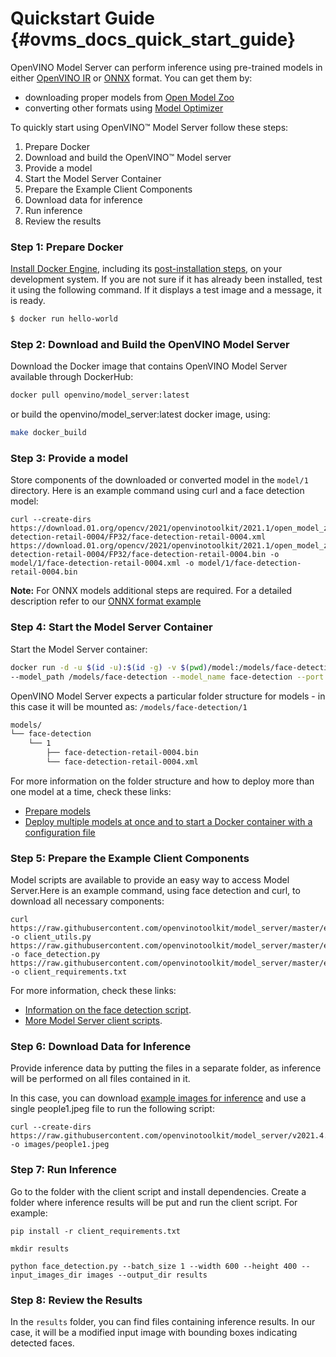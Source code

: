 # Quickstart Guide {#ovms_docs_quick_start_guide}

OpenVINO Model Server can perform inference using pre-trained models in either [OpenVINO IR](https://docs.openvino.ai/latest/openvino_docs_MO_DG_IR_and_opsets.html#doxid-openvino-docs-m-o-d-g-i-r-and-opsets) 
or [ONNX](https://onnx.ai/) format. You can get them by:

- downloading proper models from [Open Model Zoo](https://download.01.org/opencv/2021/openvinotoolkit/2021.1/open_model_zoo/models_bin/)
- converting other formats using [Model Optimizer](https://docs.openvinotoolkit.org/latest/_docs_MO_DG_Deep_Learning_Model_Optimizer_DevGuide.html)

To quickly start using OpenVINO™ Model Server follow these steps:
1. Prepare Docker
2. Download and build the OpenVINO™ Model server
3. Provide a model
4. Start the Model Server Container
5. Prepare the Example Client Components
6. Download data for inference
7. Run inference
8. Review the results


### Step 1: Prepare Docker

[Install Docker Engine](https://docs.docker.com/engine/install/), including its [post-installation steps](https://docs.docker.com/engine/install/linux-postinstall/), on your development system. 
If you are not sure if it has already been installed, test it using the following command. If it displays a test image and a message, it is ready.

``` bash
$ docker run hello-world
``` 

### Step 2: Download and Build the OpenVINO Model Server

Download the Docker image that contains OpenVINO Model Server available through DockerHub:

```bash
docker pull openvino/model_server:latest
```

or build the openvino/model_server:latest docker image, using:

```bash
make docker_build
```

### Step 3: Provide a model

Store components of the downloaded or converted model in the `model/1` directory. Here is an example command using curl and a face detection model:

```
curl --create-dirs https://download.01.org/opencv/2021/openvinotoolkit/2021.1/open_model_zoo/models_bin/1/face-detection-retail-0004/FP32/face-detection-retail-0004.xml https://download.01.org/opencv/2021/openvinotoolkit/2021.1/open_model_zoo/models_bin/1/face-detection-retail-0004/FP32/face-detection-retail-0004.bin -o model/1/face-detection-retail-0004.xml -o model/1/face-detection-retail-0004.bin
```

**Note:** For ONNX models additional steps are required. For a detailed description refer to our [ONNX format example](ovms_onnx_example.md)


### Step 4: Start the Model Server Container

Start the Model Server container:

```bash
docker run -d -u $(id -u):$(id -g) -v $(pwd)/model:/models/face-detection -p 9000:9000 openvino/model_server:latest \
--model_path /models/face-detection --model_name face-detection --port 9000 --plugin_config '{"CPU_THROUGHPUT_STREAMS": "1"}' --shape auto
```

OpenVINO Model Server expects a particular folder structure  for models -  in this case it will be mounted as: 
`/models/face-detection/1`

```bash
models/
└── face-detection
    └── 1
        ├── face-detection-retail-0004.bin
        └── face-detection-retail-0004.xml
``` 

For more information on the folder structure and how to deploy more than one model at a time, check these links:
- [Prepare models](models_repository.md)
- [Deploy multiple models at once and to start a Docker container with a configuration file](multiple_models_mode.md)


### Step 5: Prepare the Example Client Components

Model scripts are available to provide an easy way to access Model Server.Here is an example command, using face detection and curl, to download all necessary components:

```
curl https://raw.githubusercontent.com/openvinotoolkit/model_server/master/example_client/client_utils.py -o client_utils.py https://raw.githubusercontent.com/openvinotoolkit/model_server/master/example_client/face_detection.py -o face_detection.py  https://raw.githubusercontent.com/openvinotoolkit/model_server/master/example_client/client_requirements.txt -o client_requirements.txt
```

For more information, check these links:

- [Information on the face detection script](https://github.com/openvinotoolkit/model_server/blob/v2021.4.2/example_client/face_detection.md). 
- [More Model Server client scripts](https://github.com/openvinotoolkit/model_server/tree/v2021.4.2/example_client).

### Step 6: Download Data for Inference

Provide inference data by putting the files in a separate folder, as inference will be performed on all files contained in it.

In this case, you can download [example images for inference](https://github.com/openvinotoolkit/model_server/tree/v2021.4.2/example_client/images/people) 
and use a single people1.jpeg file to run the following script:

```
curl --create-dirs https://raw.githubusercontent.com/openvinotoolkit/model_server/v2021.4.2/example_client/images/people/people1.jpeg -o images/people1.jpeg
```

### Step 7: Run Inference

Go to the folder with the client script and install dependencies. Create a folder where inference results will be put and run the client script. For example:

```
pip install -r client_requirements.txt

mkdir results

python face_detection.py --batch_size 1 --width 600 --height 400 --input_images_dir images --output_dir results
```

### Step 8: Review the Results

In the `results` folder, you can find files containing inference results. 
In our case, it will be a modified input image with bounding boxes indicating detected faces.
